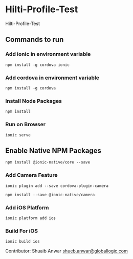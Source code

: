 # Hilti-Profile-Test
Hilti-Profile-Test


## Commands to run

### Add ionic in environment variable
```
npm install -g cordova ionic
```
### Add cordova in environment variable
```
npm install -g cordova
```

### Install Node Packages
```
npm install
```

### Run on Browser
```
ionic serve
```

## Enable Native NPM Packages
```
npm install @ionic-native/core --save
```

### Add Camera Feature
```
ionic plugin add --save cordova-plugin-camera
```

```
npm install --save @ionic-native/camera
```


### Add iOS Platform
```
ionic platform add ios
```

### Build For iOS
```
ionic build ios
```


Contributor:
Shuaib Anwar <shueb.anwar@globallogic.com>
